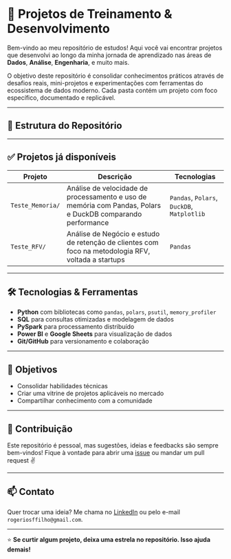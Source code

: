# 🚀 Projetos de Treinamento & Desenvolvimento

Bem-vindo ao meu repositório de estudos! Aqui você vai encontrar projetos que desenvolvi ao longo da minha jornada de aprendizado nas áreas de **Dados**, **Análise**, **Engenharia**, e muito mais.

O objetivo deste repositório é consolidar conhecimentos práticos através de desafios reais, mini-projetos e experimentações com ferramentas do ecossistema de dados moderno. Cada pasta contém um projeto com foco específico, documentado e replicável.

---

## 📂 Estrutura do Repositório
---

## ✅ Projetos já disponíveis

| Projeto | Descrição | Tecnologias |
|--------|-----------|-------------|
| `Teste_Memoria/` | Análise de velocidade de processamento e uso de memória com Pandas, Polars e DuckDB comparando performance | `Pandas`, `Polars`, `DuckDB`, `Matplotlib` |
| `Teste_RFV/` | Análise de Negócio e estudo de retenção de clientes com foco na metodologia RFV, voltada a startups | `Pandas`|

---

## 🛠️ Tecnologias & Ferramentas

- **Python** com bibliotecas como `pandas`, `polars`, `psutil`, `memory_profiler`
- **SQL** para consultas otimizadas e modelagem de dados
- **PySpark** para processamento distribuído
- **Power BI** e **Google Sheets** para visualização de dados
- **Git/GitHub** para versionamento e colaboração

---

## 📌 Objetivos

- Consolidar habilidades técnicas
- Criar uma vitrine de projetos aplicáveis no mercado
- Compartilhar conhecimento com a comunidade

---

## 🤝 Contribuição

Este repositório é pessoal, mas sugestões, ideias e feedbacks são sempre bem-vindos! Fique à vontade para abrir uma [issue](https://github.com/seu_usuario/seu_repositorio/issues) ou mandar um pull request ✌️

---

## 📫 Contato

Quer trocar uma ideia? Me chama no [LinkedIn](https://www.linkedin.com/in/rogerio-ferreira-filho/) ou pelo e-mail `rogeriosffilho@gmail.com`.

---

⭐ **Se curtir algum projeto, deixa uma estrela no repositório. Isso ajuda demais!**

